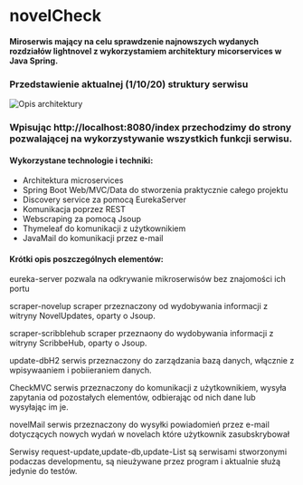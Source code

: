 # novelCheck
 
 #### Miroserwis mający na celu sprawdzenie najnowszych wydanych rozdziałów lightnovel z wykorzystamiem architektury micorservices w Java Spring.
 
 ### Przedstawienie aktualnej (1/10/20) struktury serwisu
 ![Opis architektury](https://i.imgur.com/UMmtmih.png)
 
### Wpisując http://localhost:8080/index przechodzimy do strony pozwalającej na wykorzystywanie wszystkich funkcji serwisu.
 
#### Wykorzystane technologie i techniki:
 
 * Architektura microservices
 * Spring Boot Web/MVC/Data do stworzenia praktycznie całego projektu
 * Discovery service za pomocą EurekaServer
 * Komunikacja poprzez REST
 * Webscraping za pomocą Jsoup
 * Thymeleaf do komunikacji z użytkownikiem
 * JavaMail do komunikacji przez e-mail
 
#### Krótki opis poszczególnych elementów:
 
 eureka-server pozwala na odkrywanie mikroserwisów bez znajomości ich portu 

 scraper-novelup scraper przeznaczony od wydobywania informacji z witryny NovelUpdates, oparty o Jsoup.
 
 scraper-scribblehub scraper przeznaony do wydobywania informacji z witryny ScribbeHub, oparty o Jsoup.
 
 update-dbH2 serwis przeznaczony do zarządzania bazą danych, włącznie z wpisywaaniem i pobiieraniem danych.
 
 CheckMVC serwis przeznaczony do komunikacji z użytkownikiem, wysyła zapytania od pozostałych elementów, odbierając od nich dane lub wysyłając im je.
 
 novelMail serwis przeznaczony do wysyłki powiadomień przez e-mail dotyczących nowych wydań w novelach które użytkownik zasubskrybował
 
 Serwisy request-update,update-db,update-List są serwisami stworzonymi podaczas developmentu, są nieużywane przez program i aktualnie służą jedynie do testów.
